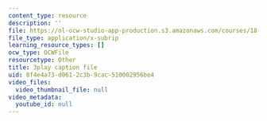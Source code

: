 ```yaml
---
content_type: resource
description: ''
file: https://ol-ocw-studio-app-production.s3.amazonaws.com/courses/18-03sc-differential-equations-fall-2011/8f4e4a73d0612c3b9cac510002956be4_9KbpbBMThTE.srt
file_type: application/x-subrip
learning_resource_types: []
ocw_type: OCWFile
resourcetype: Other
title: 3play caption file
uid: 8f4e4a73-d061-2c3b-9cac-510002956be4
video_files:
  video_thumbnail_file: null
video_metadata:
  youtube_id: null
---
```

